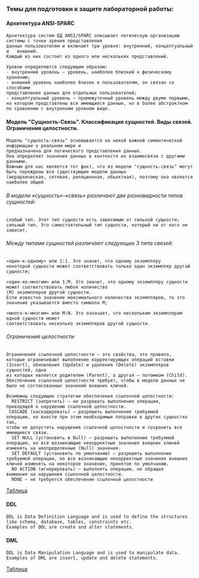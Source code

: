 ### Темы для подготовки к защите лабораторной работы:

#### Архитектура ANSI-SPARC

    Архитектура систем БД ANSI/SPARC описывает логическую организацию системы с точки зрения представления 
    данных пользователям и включает три уровня: внутренний, концептуальный и   внешний. 
    Каждый из них состоит из одного или нескольких представлений. 
    
    Уровни определяются следующим образом:
    - внутренний уровень – уровень, наиболее близкий к физическому хранению;
    - внешний уровень наиболее близок к пользователям, он связан со способами 
    представления данных для отдельных пользователей;
    - концептуальный уровень – промежуточный уровень между двумя первыми, 
    на котором представлены все имеющиеся данные, но в более абстрактном по сравнению с внутренним уровнем виде.

#### Модель "Сущность-Связь". Классификация сущностей. Виды связей. Ограничения целостности.

    Модель "сущность-связь" основывается на некой важной семантической информации о реальном мире и 
    предназначена для логического представления данных. 
    Она определяет значения данных в контексте их взаимосвязи с другими данными. 
    Важным для нас является тот факт, что из модели "сущность-связь" могут быть порождены все существующие модели данных 
    (иерархическая, сетевая, реляционная, объектная), поэтому она является наиболее общей
    
###### В модели «сущность»-«связь» различают две разновидности типов сущностей:

    слабый тип. Этот тип сущности есть зависимым от сильной сущности;
    сильный тип. Это самостоятельный тип сущности, который ни от кого не зависит.
    
###### Между типами сущностей различают следующих 3 типа связей:

    «один-к-одному» или 1:1. Это значит, что одному экземпляру
    некоторой сущности может соответствовать только один экземпляр другой сущности;
    
    «один-ко-многим» или 1:M. Это значит, что одному экземпляру сущности может соответствовать любое количество 
    (M) экземпляров другой сущности. 
    Если известно значение максимального количества экземпляров, то это значение указывается вместо символа М;
    
    «много-к-многим» или M:N. Это означает, что нескольким экземплярам одной сущности может 
    соответствовать несколько экземпляров другой сущности.
    
###### Ограничения целостности
    Ограничения ссылочной целостности – это свойства, это правила,
    которые ограничивают выполнение корректирующих операций вставки
    (Insert), обновления (Update) и удаления (Delete) экземпляров сущностей, одна
    из которых является родителем (Parent), а другая – потомком (Child).
    Обеспечение ссылочной целостности требует, чтобы в модели данных не
    было не согласованных значений внешних ключей.
    
    Возможны следующие стратегии обеспечения ссылочной целостности:
      RESTRICT (запретить) – не разрешать выполнение операции,
    приводящей к нарушению ссылочной целостности.
     CASCADE (каскадировать) – разрешить выполнение требуемой
    операции, но внести при этом необходимые поправки в других сущностях так,
    чтобы не допустить нарушения ссылочной целостности и сохранить все
    имеющиеся связи. 
      SET NULL (установить в Null) – разрешить выполнение требуемой
    операции, но все возникающие некорректные значения внешних ключей
    изменять на неопределенные (Null) значения.
      SET DEFAULT (установить по умолчанию) – разрешить выполнение
    требуемой операции, но все возникающие некорректные значения внешних
    ключей изменять на некоторое значение, принятое по умолчанию.
      NO ACTION (игнорировать) – выполнять операции, не обращая
    внимания на нарушения ссылочной целостности.
      NONE – не требуется обеспечение ссылочной целостности
[Таблица](https://study.urfu.ru/Aid/Publication/13604/1/Kara-Ushanov.pdf)

#### DDL
    DDL is Data Definition Language and is used to define the structures like schema, database, tables, constraints etc. 
    Examples of DDL are create and alter statements.
#### DML
    DDL is Data Manipulation Language and is used to manipulate data. 
    Examples of DML are insert, update and delete statements.
[Таблица](https://www.tutorialspoint.com/difference-between-ddl-and-dml-in-dbms#:~:text=DDL%20stands%20for%20Data%20Definition,stands%20for%20Data%20Manipulation%20Language.&text=DDL%20statements%20are%20used%20to,update%20or%20delete%20the%20records.)

